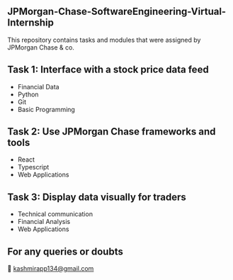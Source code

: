 ## JPMorgan-Chase-SoftwareEngineering-Virtual-Internship
This repository contains tasks and modules that were assigned by JPMorgan Chase &amp; co.

## Task 1: Interface with a stock price data feed
- Financial Data 
- Python
- Git
- Basic Programming
## Task 2: Use JPMorgan Chase frameworks and tools
- React
- Typescript
- Web Applications
## Task 3: Display data visually for traders
- Technical communication
- Financial Analysis
- Web Applications

## For any queries or doubts
:email: kashmirapp134@gmail.com

 
  


